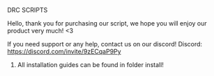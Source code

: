 DRC SCRIPTS

Hello, thank you for purchasing our script, we hope you will enjoy our product very much! <3

If you need support or any help, contact us on our discord!
Discord: https://discord.com/invite/9zECqaP9Py

1. All installation guides can be found in folder install!